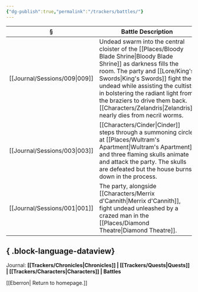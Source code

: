 ```yaml
---
{"dg-publish":true,"permalink":"/trackers/battles/"}
---
```


| §                                | Battle Description                                                                                                                                                                                                                                                                                 |
| -------------------------------- | -------------------------------------------------------------------------------------------------------------------------------------------------------------------------------------------------------------------------------------------------------------------------------------------------- |
| [[Journal/Sessions/009\|009]] | Undead swarm into the central cloister of the [[Places/Bloody Blade Shrine\|Bloody Blade Shrine]] as darkness fills the room. The party and [[Lore/King's Swords\|King's Swords]] fight the undead while assisting the cultists in bolstering the radiant light from the braziers to drive them back. [[Characters/Zelandris\|Zelandris]] nearly dies from necril worms. |
| [[Journal/Sessions/003\|003]] | [[Characters/Cinder\|Cinder]] steps through a summoning circle at [[Places/Wultram's Apartment\|Wultram's Apartment]] and three flaming skulls animate and attack the party. The skulls are defeated but the house burns down in the process.                                                                                                     |
| [[Journal/Sessions/001\|001]] | The party, alongside [[Characters/Merrix d'Cannith\|Merrix d'Cannith]], fight undead unleashed by a crazed man in the [[Places/Diamond Theatre\|Diamond Theatre]].                                                                                                                                                                                      |

{ .block-language-dataview}
---

Journal: **[[Trackers/Chronicles\|Chronicles]] | [[Trackers/Quests\|Quests]] |  [[Trackers/Characters\|Characters]] | Battles**

[[Eberron\| Return to homepage.]]